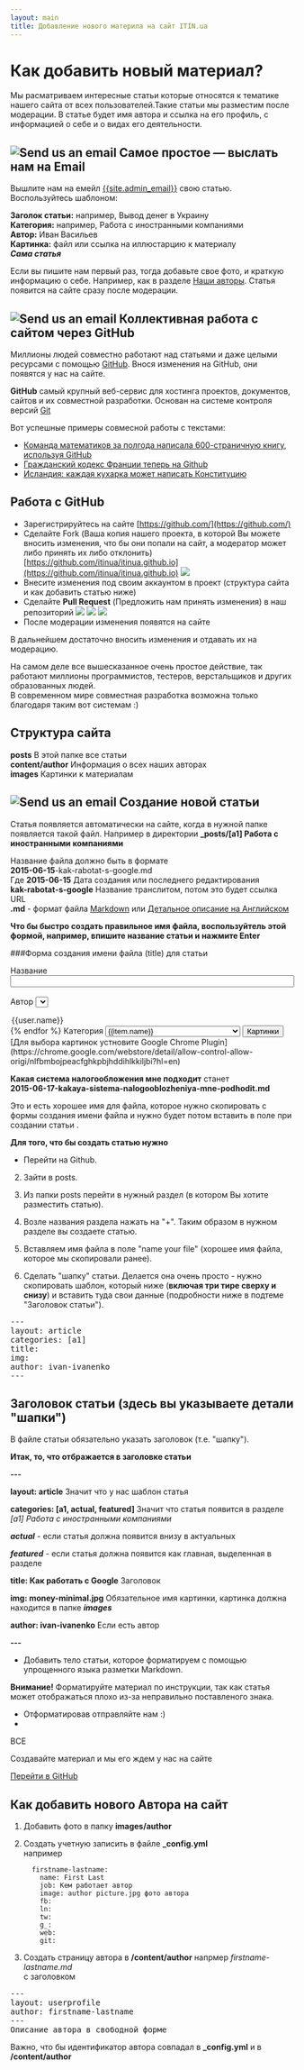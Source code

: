 ```yaml
---
layout: main
title: Добавление нового материла на сайт ITIN.ua
---
```

# Как добавить новый материал?
Мы расматриваем интересные статьи которые относятся к тематике нашего сайта от всех пользователей.Такие статьи мы разместим после модерации.
В статье будет имя автора и ссылка на его профиль, с информацией о себе и о видах его деятельности.


## ![Send us an email](/images/info/email.png) Самое простое — выслать нам на Email
Вышлите нам на емейл [{{site.admin_email}}](mailto:{{site.admin_email}}) свою статью.
Воспользуйтесь шаблоном:

**Заголок статьи:** например, Вывод денег в Украину  
**Категория:** например, Работа с иностранными компаниями  
**Автор:** Иван Васильев  
**Картинка:** файл или ссылка на иллюстарцию к материалу  
__*Сама статья*__
       
Если вы пишите нам первый раз, тогда добавьте свое фото, и краткую информацию о себе. 
Например, как в разделе [Наши авторы](/content/list/users.html). 
Статья появится на сайте сразу после модерации.

## ![Send us an email](/images/info/octocat-yellow.png) Коллективная работа с сайтом через GitHub
Миллионы людей совместно работают над статьями и даже целыми ресурсами с помощью [GitHub](https://ru.wikipedia.org/wiki/GitHub).
Внося изменения на GitHub, они появятся у нас на сайте.

**GitHub** самый крупный веб-сервис для хостинга проектов, документов, сайтов и их совместной разработки.
Основан на системе контроля версий [Git](https://ru.wikipedia.org/wiki/Git)

Вот успешные примеры совмесной работы с текстами:  
* [Команда математиков за полгода написала 600-страничную книгу, используя GitHub](http://habrahabr.ru/post/184716/)  
* [Гражданский кодекс Франции теперь на Github](http://geektimes.ru/post/248196/)  
* [Исландия: каждая кухарка может написать Конституцию](http://ttolk.ru/?p=14243)  

## Работа с GitHub 

* Зарегистрируйтесь на сайте [https://github.com/](https://github.com/)  
* Сделайте Fork (Ваша  копия нашего проекта, в которой Вы можете вносить изменения, что бы они попали на сайт, а модератор может либо принять их либо отклонить) [https://github.com/itinua/itinua.github.io](https://github.com/itinua/itinua.github.io) 
 ![](/images/git/1.png)
* Внесите изменения под своим аккаунтом в проект (структура сайта и как добавить статью ниже) 
* Сделайте **Pull Request** (Предложить нам принять изменения) в наш репозиторий
![](/images/git/2.png)
![](/images/git/3.png)
![](/images/git/4.png)
* После модерации изменения появятся на сайте

В дальнейшем достаточно вносить изменения и отдавать их на модерацию.

На самом деле все вышесказанное очень простое действие, так работают миллионы программистов, тестеров, верстальщиков и других образованных людей.  
В современном мире совместная разработка возможна только благодаря таким вот системам :) 

## Структура сайта

**posts**  В этой папке все статьи   
**content/author** Информация о всех наших авторах  
**images** Картинки к материалам

## ![Send us an email](/images/info/article.png) Создание новой статьи
Статья появляется автоматически на сайте, когда в нужной папке появляется такой файл.
Например в директории
**_posts/[a1] Работа с иностранными компаниями**

Название файла должно быть в формате  
**2015-06-15**-kak-rabotat-s-google.md  
Где
**2015-06-15** Дата создания или последнего редактирования  
**kak-rabotat-s-google** Название транслитом, потом это будет ссылка URL  
**.md** - формат файла [Markdown](http://webquant.ru/posts/markdown/) или [Детальное описание на Английском](http://daringfireball.net/projects/markdown/syntax)  

**Что бы быстро создать правильное имя файла, воспользуйтель этой формой, например, впишите название статьи и нажмите Enter**

<script >
    var a = {"\u0438":"i","Ё":"YO","й":"i","Й":"I","Ц":"TS","У":"U","К":"K","Е":"E","Н":"N","Г":"G","Ш":"SH","Щ":"SCH","З":"Z","Х":"H","Ъ":"","ё":"yo","ц":"ts","у":"u","к":"k","е":"e","н":"n","г":"g","ш":"sh","щ":"sch","з":"z","х":"h","ъ":"","Ф":"F","Ы":"I","В":"V","А":"a","П":"P","Р":"R","О":"O","Л":"L","Д":"D","Ж":"ZH","Э":"E","ф":"f","ы":"i","в":"v","а":"a","п":"p","р":"r","о":"o","л":"l","д":"d","ж":"zh","э":"e","Я":"Ya","Ч":"CH","С":"S","М":"M","И":"I","Т":"T","Ь":"","Б":"B","Ю":"YU","я":"ya","ч":"ch","с":"s","м":"m","и":"i","т":"t","ь":"","б":"b","ю":"yu"};
раздела
    function transliterate(word){
    return word.split('').map(function (char) {
    return a[char] || char;
    }).join("");
    }
    function onKey(e){
         e = e || window.event;
            if (e.keyCode == 13)
            {
                var orig = document.getElementById('btnSearch').value;
                orig = orig.replace(/[.,:?()!"'№„“Ьь]/g, '');
                document.getElementById('btitle1').innerHTML = orig;
                
                var text = orig.toLowerCase().replace(/^\s+|\s+$/g,'').replace(/ /g, '-');
                var r = transliterate(text).replace(/[^\x00-\x7F]/g, "");
                
                var today = new Date().toISOString().slice(0, 10);
                r = today +"-"+ r + ".md";
                document.getElementById('btnSearch').value = r;
                document.getElementById('btitle3').innerHTML = r;
                document.getElementById('btnSearch').select();
            }
    }
    function onAuthor(v){
    document.getElementById('bauthor').innerHTML=v;
    }
     function onCategory(v){
        document.getElementById('bcategory').innerHTML=v;
    }
    
    function onImg(img){
     document.getElementById('bimg').innerHTML=img.name;
        }
    function loadImg(){
        $.ajax({
            type: "GET",
            url: "https://github.com/itinua/itinua.github.io/tree/master/images"
        }).done(function (data) {
           var container = $('<div/>').html(data);
           var result = [];
            container.find('a.js-directory-link').each(function() {
                if(this.href.match(/.jpg$/)){
                    var image = "https://raw.githubusercontent.com/itinua/itinua.github.io/master/images/"+this.title;
                    var item = "<img style='padding:5px;' src='"+image+"' height='70' name='"+this.title+"' onclick='onImg(this)'/>";
                    result+=item;
                }
    
            });
    
            $("#msgid").html(result);
        });
    }
    
</script>
###Форма создания имени файла (title) для статьи

Название <input type="text" id="btnSearch" size="60" onkeypress="onKey(event);"/><br/><br/>
Автор <select onchange="onAuthor(this.value);">
{% for item in site.authors %}
{% assign user=item[1] %}
  <option value="{{item[0]}}">{{user.name}}</option>
{% endfor %}  
</select>
Категория <select onchange="onCategory(this.value);"style="width: 240px">
{% for item in site.all_categories %}
  <option value="{{item.id}}">{{item.name}}</option>
{% endfor %}  
{% for item in site.all_countries %}
  <option value="{{item.id}}">{{item.name}}</option>
{% endfor %}  
</select> <input type="button" value="Картинки" onclick="loadImg()" />
[Для выбора картинок устновите Google Chrome Plugin](https://chrome.google.com/webstore/detail/allow-control-allow-origi/nlfbmbojpeacfghkpbjhddihlkkiljbi?hl=en)
<div id="msgid">
</div>

**Какая система налогообложения мне подходит**
станет  
**2015-06-17-kakaya-sistema-nalogooblozheniya-mne-podhodit.md**  

Это и есть хорошее имя для файла, которое нужно скопировать с формы создания имени файла и нужно будет потом вставить в поле при создании статьи . 

**Для того, что бы создать статью нужно**

-  Перейти на Github.

2.  Зайти в posts.

3.  Из папки posts перейти в нужный раздел (в котором Вы хотите разместить статью).

4.  Возле названия раздела нажать на "+". Таким образом в нужном разделе вы создаете статью.

5.  Вставляем имя файла в поле "name your file" (хорошее имя файла, которое мы скопировали ранее).

6.  Сделать "шапку" статьи. Делается она очень просто - нужно скопировать шаблон, который ниже (**включая три тире сверху и снизу**) и вставить туда свои данные (подробности ниже в подтеме "Заголовок статьи").


**<font id="btitle3"></font>**
<pre style="white-space: normal;">
---<br/> 
layout: article<br/>  
categories: [<font id="bcategory">a1</font>]<br/>   
title: <font id="btitle1"></font><br/>
img: <font id="bimg"></font><br/>         
author: <font id="bauthor">ivan-ivanenko</font><br/>   
---<br/>  
</pre>

## Заголовок статьи (здесь вы указываете детали "шапки")

В файле статьи обязательно указать заголовок (т.е. "шапку").

**Итак, то, что отбражается в заголовке статьи**

**---**  

**layout: article** Значит что у нас шаблон статья  

**categories: [a1, actual, featured]** Значит что статья появится в разделе _[a1] Работа с иностранными компаниями_ 

***actual*** - если статья должна появится внизу в актуальных  

***featured*** - если статья должна появится как главная, выделенная в разделе 

**title: Как работать с Google** Заголовок  

**img: money-minimal.jpg** Обязательное имя картинки, картинка должна находится в папке ***images***  

**author: ivan-ivanenko** Если есть автор 

**---**

- Добавить тело статьи, которое форматируем с помощью упрощенного языка разметки Markdown.

 **Внимание!** Форматируйте материал по инструкции, так как статья может отображаться плохо из-за неправильно поставленого знака.

- Отформатировав отправляйте нам :)
- 
ВСЕ

Создавайте материал и мы его ждем у нас на сайте

<a href="https://github.com/itinua/itinua.github.io/tree/master/_posts" target="_blank">Перейти в GitHub</a>

## Как добавить нового Автора на сайт
1) Добавить фото в папку **images/author**  
2) Создать учетную записить в файле **_config.yml**  
например  

         firstname-lastname:
           name: First Last
           job: Кем работает автор
           image: author picture.jpg фото автора
           fb: 
           ln: 
           tw:
           g_:
           web: 
           git: 
3) Создать страницу автора в **/content/author**  напрмер *firstname-lastname.md*  
с заголовком
<pre>
---
layout: userprofile
author: firstname-lastname
---
Описание автора в свободной форме
</pre>

Важно, что бы идентификатор автора совпадал в **_config.yml** и в  **/content/author**
